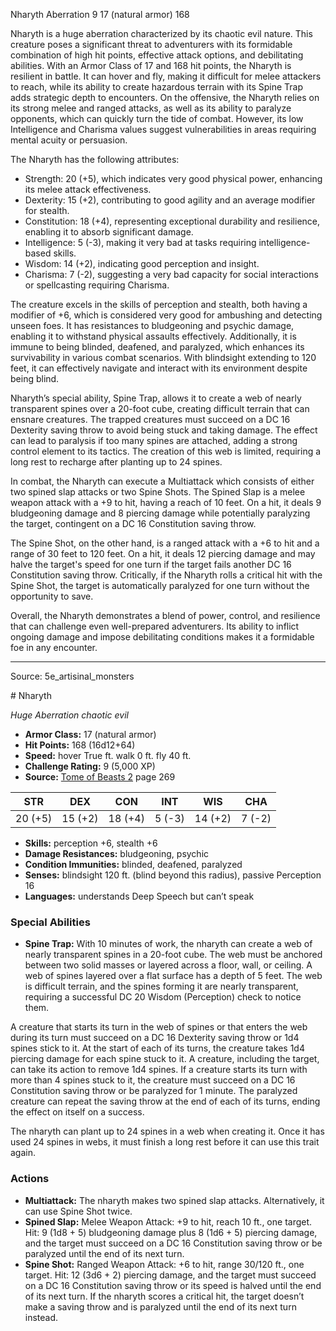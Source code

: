 <MonsterName/>Nharyth</MonsterName>
<CreatureType/>Aberration</CreatureType>
<CR/>9</CR>
<AC/>17 (natural armor)</AC>
<HP/>168</HP>
<summary>Nharyth is a huge aberration characterized by its chaotic evil nature. This creature poses a significant threat to adventurers with its formidable combination of high hit points, effective attack options, and debilitating abilities. With an Armor Class of 17 and 168 hit points, the Nharyth is resilient in battle. It can hover and fly, making it difficult for melee attackers to reach, while its ability to create hazardous terrain with its Spine Trap adds strategic depth to encounters. On the offensive, the Nharyth relies on its strong melee and ranged attacks, as well as its ability to paralyze opponents, which can quickly turn the tide of combat. However, its low Intelligence and Charisma values suggest vulnerabilities in areas requiring mental acuity or persuasion.</summary>

<detail>

The Nharyth has the following attributes: 
- Strength: 20 (+5), which indicates very good physical power, enhancing its melee attack effectiveness.
- Dexterity: 15 (+2), contributing to good agility and an average modifier for stealth.
- Constitution: 18 (+4), representing exceptional durability and resilience, enabling it to absorb significant damage.
- Intelligence: 5 (-3), making it very bad at tasks requiring intelligence-based skills.
- Wisdom: 14 (+2), indicating good perception and insight.
- Charisma: 7 (-2), suggesting a very bad capacity for social interactions or spellcasting requiring Charisma.

The creature excels in the skills of perception and stealth, both having a modifier of +6, which is considered very good for ambushing and detecting unseen foes. It has resistances to bludgeoning and psychic damage, enabling it to withstand physical assaults effectively. Additionally, it is immune to being blinded, deafened, and paralyzed, which enhances its survivability in various combat scenarios. With blindsight extending to 120 feet, it can effectively navigate and interact with its environment despite being blind.

Nharyth’s special ability, Spine Trap, allows it to create a web of nearly transparent spines over a 20-foot cube, creating difficult terrain that can ensnare creatures. The trapped creatures must succeed on a DC 16 Dexterity saving throw to avoid being stuck and taking damage. The effect can lead to paralysis if too many spines are attached, adding a strong control element to its tactics. The creation of this web is limited, requiring a long rest to recharge after planting up to 24 spines.

In combat, the Nharyth can execute a Multiattack which consists of either two spined slap attacks or two Spine Shots. The Spined Slap is a melee weapon attack with a +9 to hit, having a reach of 10 feet. On a hit, it deals 9 bludgeoning damage and 8 piercing damage while potentially paralyzing the target, contingent on a DC 16 Constitution saving throw. 

The Spine Shot, on the other hand, is a ranged attack with a +6 to hit and a range of 30 feet to 120 feet. On a hit, it deals 12 piercing damage and may halve the target's speed for one turn if the target fails another DC 16 Constitution saving throw. Critically, if the Nharyth rolls a critical hit with the Spine Shot, the target is automatically paralyzed for one turn without the opportunity to save.

Overall, the Nharyth demonstrates a blend of power, control, and resilience that can challenge even well-prepared adventurers. Its ability to inflict ongoing damage and impose debilitating conditions makes it a formidable foe in any encounter.</detail>



---

Source: 5e_artisinal_monsters

<statblock>
# Nharyth

*Huge* *Aberration* *chaotic evil*

- **Armor Class:** 17 (natural armor)
- **Hit Points:** 168 (16d12+64)
- **Speed:** hover True ft. walk 0 ft. fly 40 ft.
- **Challenge Rating:** 9 (5,000 XP)
- **Source:** [Tome of Beasts 2](https://koboldpress.com/kpstore/product/tome-of-beasts-2-for-5th-edition) page 269

| STR | DEX | CON | INT | WIS | CHA |
| --- | --- | --- | --- | --- | --- |
| 20 (+5) | 15 (+2) | 18 (+4) | 5 (-3) | 14 (+2) | 7 (-2) |

- **Skills:** perception +6, stealth +6
- **Damage Resistances:** bludgeoning, psychic
- **Condition Immunities:** blinded, deafened, paralyzed
- **Senses:** blindsight 120 ft. (blind beyond this radius), passive Perception 16
- **Languages:** understands Deep Speech but can’t speak

### Special Abilities

- **Spine Trap:** With 10 minutes of work, the nharyth can create a web of nearly transparent spines in a 20-foot cube. The web must be anchored between two solid masses or layered across a floor, wall, or ceiling. A web of spines layered over a flat surface has a depth of 5 feet. The web is difficult terrain, and the spines forming it are nearly transparent, requiring a successful DC 20 Wisdom (Perception) check to notice them.

A creature that starts its turn in the web of spines or that enters the web during its turn must succeed on a DC 16 Dexterity saving throw or 1d4 spines stick to it. At the start of each of its turns, the creature takes 1d4 piercing damage for each spine stuck to it. A creature, including the target, can take its action to remove 1d4 spines. If a creature starts its turn with more than 4 spines stuck to it, the creature must succeed on a DC 16 Constitution saving throw or be paralyzed for 1 minute. The paralyzed creature can repeat the saving throw at the end of each of its turns, ending the effect on itself on a success.

The nharyth can plant up to 24 spines in a web when creating it. Once it has used 24 spines in webs, it must finish a long rest before it can use this trait again.

### Actions

- **Multiattack:** The nharyth makes two spined slap attacks. Alternatively, it can use Spine Shot twice.
- **Spined Slap:** Melee Weapon Attack: +9 to hit, reach 10 ft., one target. Hit: 9 (1d8 + 5) bludgeoning damage plus 8 (1d6 + 5) piercing damage, and the target must succeed on a DC 16 Constitution saving throw or be paralyzed until the end of its next turn.
- **Spine Shot:** Ranged Weapon Attack: +6 to hit, range 30/120 ft., one target. Hit: 12 (3d6 + 2) piercing damage, and the target must succeed on a DC 16 Constitution saving throw or its speed is halved until the end of its next turn. If the nharyth scores a critical hit, the target doesn’t make a saving throw and is paralyzed until the end of its next turn instead.


</statblock>


